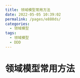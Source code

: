 ```yaml
---
title: 领域模型常用方法
date: 2022-05-05 10:39:02
permalink: /pages/e880ds/
categories:
  - 领域模型
tags:
  - 领域模型
  - DDD
---
```

# 领域模型常用方法